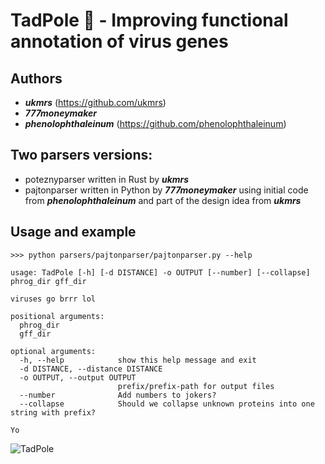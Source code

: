 # TadPole 🐸 - Improving functional annotation of virus genes
## Authors
- ***ukmrs*** (https://github.com/ukmrs)
- ***777moneymaker***
- ***phenolophthaleinum*** (https://github.com/phenolophthaleinum)

## Two parsers versions:
- poteznyparser written in Rust by ***ukmrs***
- pajtonparser written in Python by ***777moneymaker*** using initial code from ***phenolophthaleinum*** and part of the design idea from ***ukmrs***

## Usage and example
```
>>> python parsers/pajtonparser/pajtonparser.py --help

usage: TadPole [-h] [-d DISTANCE] -o OUTPUT [--number] [--collapse] phrog_dir gff_dir

viruses go brrr lol

positional arguments:
  phrog_dir
  gff_dir

optional arguments:
  -h, --help            show this help message and exit
  -d DISTANCE, --distance DISTANCE
  -o OUTPUT, --output OUTPUT
                        prefix/prefix-path for output files
  --number              Add numbers to jokers?
  --collapse            Should we collapse unknown proteins into one string with prefix?

Yo
```
![TadPole](tadpole.gif)
